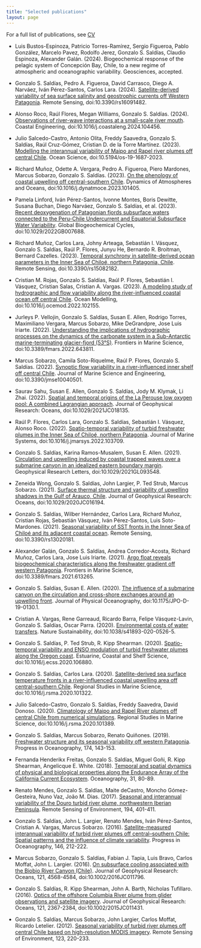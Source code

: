 ```yaml
---
title: "Selected publications"
layout: page
---
```

For a full list of publications, see [CV](CV.pdf)

* Luis Bustos-Espinoza, Patricio Torres-Ramírez, Sergio Figueroa, Pablo González, Marcelo Pavez, Rodolfo Jerez, Gonzalo S. Saldías, Claudio Espinoza, Alexander Galán. (2024). Biogeochemical response of the pelagic system of Concepción Bay, Chile, to a new regime of atmospheric and oceanographic variability. Geosciences, accepted.

* Gonzalo S. Saldías, Pedro A. Figueroa, David Carrasco, Diego A. Narváez, Iván Pérez-Santos, Carlos Lara. (2024). [Satellite-derived variability of sea surface salinity and geostrophic currents off Western Patagonia](https://www.mdpi.com/2072-4292/16/9/1482). Remote Sensing, doi:10.3390/rs16091482.

* Alonso Roco, Raúl Flores, Megan Williams, Gonzalo S. Saldías. (2024). [Observations of river-wave interactions at a small-scale river mouth](https://www.sciencedirect.com/science/article/pii/S0378383924000048#:~:text=Numerical%20studies%20on%20small%2Dscale,and%20confine%20it%20to%20the). Coastal Engineering, doi:10.1016/j.coastaleng.2024.104456.

* Julio Salcedo-Castro, Antonio Olita, Freddy Saavedra, Gonzalo S. Saldías, Raúl Cruz-Gómez, Cristian D. de la Torre Martínez. (2023). [Modelling the interannual variability of Maipo and Rapel river plumes off central Chile](https://os.copernicus.org/articles/19/1687/2023/os-19-1687-2023.pdf). Ocean Science, doi:10.5194/os-19-1687-2023.

* Richard Muñoz, Odette A. Vergara, Pedro A. Figueroa, Piero Mardones, Marcus Sobarzo, Gonzalo S. Saldías. (2023). [On the phenology of coastal upwelling off central-southern Chile](https://www.sciencedirect.com/science/article/abs/pii/S0377026523000568?via%3Dihub). Dynamics of Atmospheres and Oceans, doi:10.1016/j.dynatmoce.2023.101405.

* Pamela Linford, Iván Pérez-Santos, Ivonne Montes, Boris Dewitte, Susana Buchan, Diego Narváez, Gonzalo S. Saldías, et al. (2023). [Recent deoxygenation of Patagonian fjords subsurface waters connected to the Peru-Chile Undercurrent and Equatorial Subsurface Water Variability](https://agupubs.onlinelibrary.wiley.com/doi/full/10.1029/2022GB007688). Global Biogeochemical Cycles, doi:10.1029/2022GB007688.

* Richard Muñoz, Carlos Lara, Johny Arteaga, Sebastián I. Vásquez, Gonzalo S. Saldías, Raúl P. Flores, Junyu He, Bernardo R. Broitman, Bernard Cazelles. (2023). [Temporal synchrony in satellite-derived ocean parameters in the Inner Sea of Chiloé, northern Patagonia, Chile](https://www.mdpi.com/2072-4292/15/8/2182). Remote Sensing, doi:10.3390/rs15082182.

* Cristian M. Rojas, Gonzalo S. Saldías, Raúl P. Flores, Sebastián I. Vásquez, Cristian Salas, Cristian A. Vargas. (2023). [A modeling study of hydrographic and flow variability along the river-influenced coastal ocean off central Chile](https://www.sciencedirect.com/science/article/pii/S146350032200169X). Ocean Modelling, doi:10.1016/j.ocemod.2022.102155.

* Jurleys P. Vellojin, Gonzalo S. Saldías, Susan E. Allen, Rodrigo Torres, Maximiliano Vergara, Marcus Sobarzo, Mike DeGrandpre, Jose Luis Iriarte. (2022). [Understanding the implications of hydrographic processes on the dynamics of the carbonate system in a Sub-Antarctic marine-terminating glacier-fjord (53°S)](https://www.frontiersin.org/articles/10.3389/fmars.2022.643811/full). Frontiers in Marine Science, doi:10.3389/fmars.2022.643811.

* Marcus Sobarzo, Camila Soto-Riquelme, Raúl P. Flores, Gonzalo S. Saldías. (2022). [Synoptic flow variability in a river-influenced inner shelf off central Chile](https://www.mdpi.com/2077-1312/10/4/501). Journal of Marine Science and Engineering, doi:10.3390/jmse10040501.

* Saurav Sahu, Susan E. Allen, Gonzalo S. Saldías, Jody M. Klymak, Li Zhai. (2022). [Spatial and temporal origins of the La Perouse low oxygen pool: A combined Lagrangian approach](https://agupubs.onlinelibrary.wiley.com/doi/full/10.1029/2021JC018135). Journal of Geophysical Research: Oceans, doi:10.1029/2021JC018135.

* Raúl P. Flores, Carlos Lara, Gonzalo S. Saldías, Sebastián I. Vásquez, Alonso Roco. (2022). [Spatio-temporal variability of turbid freshwater plumes in the Inner Sea of Chiloé, northern Patagonia](https://www.sciencedirect.com/science/article/pii/S0924796322000100). Journal of Marine Systems, doi:10.1016/j.jmarsys.2022.103709.

* Gonzalo S. Saldías, Karina Ramos-Musalem, Susan E. Allen. (2021). [Circulation and upwelling induced by coastal trapped waves over a submarine canyon in an idealized eastern boundary margin](https://agupubs.onlinelibrary.wiley.com/doi/full/10.1029/2021GL093548). Geophysical Research Letters, doi:10.1029/2021GL093548.

* Zeneida Wong, Gonzalo S. Saldías, John Largier, P. Ted Strub, Marcus Sobarzo. (2021). [Surface thermal structure and variability of upwelling shadows in the Gulf of Arauco, Chile](https://agupubs.onlinelibrary.wiley.com/doi/full/10.1029/2020JC016194). Journal of Geophysical Research: Oceans, doi:10.1029/2020JC016194.

* Gonzalo S. Saldías, Wilber Hernández, Carlos Lara, Richard Muñoz, Cristian Rojas, Sebastián Vásquez, Iván Pérez-Santos, Luis Soto-Mardones. (2021). [Seasonal variability of SST fronts in the Inner Sea of Chiloé and its adjacent coastal ocean](https://www.mdpi.com/2072-4292/13/2/181). Remote Sensing, doi:10.3390/rs13020181.

* Alexander Galán, Gonzalo S. Saldías, Andrea Corredor-Acosta, Richard Muñoz, Carlos Lara, Jose Luis Iriarte. (2021). [Argo float reveals biogeochemical characteristics along the freshwater gradient off western Patagonia](https://www.frontiersin.org/articles/10.3389/fmars.2021.613265/full#:~:text=As%20the%20Argo%20float%20drifted,and%20the%20lowest%20nitrate%20concentrations.). Frontiers in Marine Science, doi:10.3389/fmars.2021.613265.

* Gonzalo S. Saldías, Susan E. Allen. (2020). [The influence of a submarine canyon on the circulation and cross-shore exchanges around an upwelling front](https://journals.ametsoc.org/view/journals/phoc/50/6/JPO-D-19-0130.1.xml). Journal of Physical Oceanography, doi:10.1175/JPO-D-19-0130.1.

* Cristian A. Vargas, Rene Garreaud, Ricardo Barra, Felipe Vásquez-Lavin, Gonzalo S. Saldías, Oscar Parra. (2020). [Environmental costs of water transfers](https://www.nature.com/articles/s41893-020-0526-5). Nature Sustainability, doi:10.1038/s41893-020-0526-5.

* Gonzalo S. Saldías, P. Ted Strub, R. Kipp Shearman. (2020). [Spatio-temporal variability and ENSO modulation of turbid freshwater plumes along the Oregon coast](https://www.sciencedirect.com/science/article/pii/S0272771419305761). Estuarine, Coastal and Shelf Science, doi:10.1016/j.ecss.2020.106880.

* Gonzalo S. Saldías, Carlos Lara. (2020). [Satellite-derived sea surface temperature fronts in a river-influenced coastal upwelling area off central-southern Chile](https://www.sciencedirect.com/science/article/pii/S2352485520304503). Regional Studies in Marine Science, doi:10.1016/j.rsma.2020.101322.

* Julio Salcedo-Castro, Gonzalo S. Saldías, Freddy Saavedra, David Donoso. (2020). [Climatology of Maipo and Rapel River plumes off central Chile from numerical simulations](https://www.sciencedirect.com/science/article/pii/S235248552030517X). Regional Studies in Marine Science, doi:10.1016/j.rsma.2020.101389.

* Gonzalo S. Saldías, Marcus Sobarzo, Renato Quiñones. (2019). [Freshwater structure and its seasonal variability off western Patagonia](https://www.sciencedirect.com/science/article/pii/S0079661118301022). Progress in Oceanography, 174, 143-153.

* Fernanda Henderikx Freitas, Gonzalo S. Saldías, Miguel Goñi, R. Kipp Shearman, Angelicque E. White. (2018). [Temporal and spatial dynamics of physical and biological properties along the Endurance Array of the California Current Ecosystem](https://tos.org/oceanography/article/temporal-and-spatial-dynamics-of-physical-and-biological-properties-along-t). Oceanography, 31, 80-89.

* Renato Mendes, Gonzalo S. Saldías, Maite deCastro, Moncho Gómez-Gesteira, Nuno Vaz, João M. Dias. (2017). [Seasonal and interannual variability of the Douro turbid river plume, northwestern Iberian Peninsula](https://www.sciencedirect.com/science/article/pii/S0034425717301517). Remote Sensing of Environment, 194, 401-411.

* Gonzalo S. Saldías, John L. Largier, Renato Mendes, Iván Pérez-Santos, Cristian A. Vargas, Marcus Sobarzo. (2016). [Satellite-measured interannual variability of turbid river plumes off central–southern Chile: Spatial patterns and the influence of climate variability](https://www.sciencedirect.com/science/article/pii/S0079661116300210). Progress in Oceanography, 146, 212-222.

* Marcus Sobarzo, Gonzalo S. Saldías, Fabian J. Tapia, Luis Bravo, Carlos Moffat, John L. Largier. (2016). [On subsurface cooling associated with the Biobio River Canyon (Chile)](https://agupubs.onlinelibrary.wiley.com/doi/full/10.1002/2016JC011796). Journal of Geophysical Research: Oceans, 121, 4568-4584, doi:10.1002/2016JC011796.

* Gonzalo S. Saldías, R. Kipp Shearman, John A. Barth, Nicholas Tufillaro. (2016). [Optics of the offshore Columbia River plume from glider observations and satellite imagery](https://agupubs.onlinelibrary.wiley.com/doi/full/10.1002/2015JC011431). Journal of Geophysical Research: Oceans, 121, 2367-2384, doi:10.1002/2015JC011431.

* Gonzalo S. Saldías, Marcus Sobarzo, John Largier, Carlos Moffat, Ricardo Letelier. (2012). [Seasonal variability of turbid river plumes off central Chile based on high-resolution MODIS imagery](https://www.sciencedirect.com/science/article/pii/S0034425712001290). Remote Sensing of Environment, 123, 220-233.


